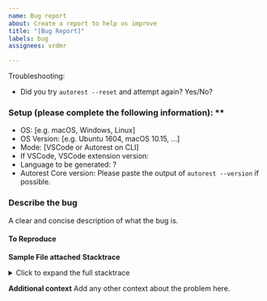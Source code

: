```yaml
---
name: Bug report
about: Create a report to help us improve
title: "[Bug Report]"
labels: bug
assignees: vrdmr

---
```


Troubleshooting:
- Did you try `autorest --reset` and attempt again? Yes/No?

### Setup (please complete the following information): **
- OS: [e.g. macOS, Windows, Linux]
- OS Version: [e.g. Ubuntu 1604, macOS 10.15, ...]
- Mode: [VSCode or Autorest on CLI]
- If VSCode, VSCode extension version: 
- Language to be generated: ?  <!-- Current supported languages: Python, Typescript, CSharp and Java -->
- Autorest Core version: Please paste the output of `autorest --version` if possible.

### Describe the bug
A clear and concise description of what the bug is.

#### To Reproduce

**Sample File attached** <!-- If you can attach a sample file, that'll help us a lot to debug -->
**Stacktrace**
<!-- Paste the stacktrace below the summary line -->
<details>
<summary>Click to expand the full stacktrace</summary>
<!-- PASTE HERE-->
</details>

**Additional context**
Add any other context about the problem here.
